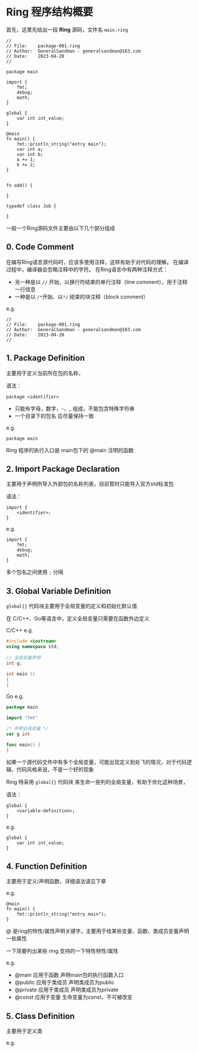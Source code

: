 # Ring 程序结构概要

首先，这里先给出一段 **Ring** 源码，文件名 ```main.ring```

```ring
//
// File:    package-001.ring
// Author:  GeneralSandman - generalsandman@163.com
// Date:    2023-04-20
//

package main

import {
	fmt;
	debug;
	math;
}

global {
    var int int_value;
}

@main
fn main() {
	fmt::println_string("entry main");
    var int a;
    var int b;
    a += 1;
    b += 2;
}


fn add() {

}

typedef class Job {

}
```


一般一个Ring源码文件主要由以下几个部分组成


## 0. Code Comment

在编写Ring语言源代码时，应该多使用注释，这样有助于对代码的理解。
在编译过程中，编译器会忽略注释中的字符。
在Ring语言中有两种注释方式：
- 另一种是以 ```//``` 开始、以换行符结束的单行注释（line comment），用于注释一行信息
- 一种是以 ```/*```开始、以```*/``` 结束的块注释（block comment）

e.g.
```
//
// File:    package-001.ring
// Author:  GeneralSandman - generalsandman@163.com
// Date:    2023-04-20
//
```

## 1. Package Definition

主要用于定义当前所在包的名称，

语法：
```
package <identifier>
```

- <identifier> 只能有字母，数字，-，_ 组成，不能包含特殊字符串
- 一个目录下的包名 应尽量保持一致

e.g.
```
package main
```

Ring 程序的执行入口是 main包下的 @main 注明的函数


## 2. Import Package Declaration

主要用于声明所导入外部包的名称列表，目前暂时只能导入官方std标准包

语法：
```
import {
	<identifier>;
}
```

e.g.
```
import {
	fmt;
	debug;
	math;
}
```

多个包名之间使用 ```;``` 分隔


## 3. Global Variable Definition

```global{}``` 代码块主要用于全局变量的定义和初始化默认值


在 C/C++、Go等语言中，定义全局变量只需要在函数外边定义


C/C++ e.g.

```cpp
#include <iostream>
using namespace std;
 
// 全局变量声明
int g;
 
int main ()
{
}
```

Go e.g.
```go
package main

import "fmt"

/* 声明全局变量 */
var g int

func main() {
}
```


如果一个源代码文件中有多个全局变量，可能出现定义到处飞的情况，对于代码逻辑、代码风格来说，不是一个好的现象

Ring 特采用 ```global{}``` 代码块 来生命一些列的全局变量，有助于优化这种场景，

语法：

```
global {
    <variable-definition>;
}
```

e.g.
```
global {
    var int int_value;
}
```


## 4. Function Definition

主要用于定义/声明函数，详细语法请见下章

e.g.
```
@main
fn main() {
	fmt::println_string("entry main");
}
```


@ 是ring的特性/属性声明关键字，主要用于给某些变量、函数、类成员变量声明一些属性

一下简要列出某些 ring 支持的一下特性特性/属性

e.g.
- @main 应用于函数 声明main包的执行函数入口
- @public 应用于类成员 声明类成员为public
- @private 应用于类成员 声明类成员为private
- @const 应用于变量 生命变量为const，不可被改变



## 5. Class Definition



主要用于定义类

e.g.

```

```
